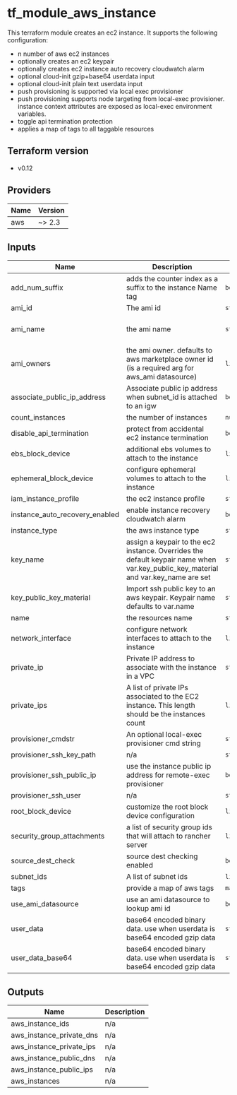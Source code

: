 # tf_module_aws_instance
This terraform module creates an ec2 instance. It supports the following configuration:

* n number of aws ec2 instances
* optionally creates an ec2 keypair
* optionally creates ec2 instance auto recovery cloudwatch alarm
* optional cloud-init gzip+base64 userdata input
* optional cloud-init plain text userdata input
* push provisioning is supported via local exec provisioner
* push provisioning supports node targeting from local-exec provisioner. instance context attributes are exposed as local-exec environment variables.
* toggle api termination protection
* applies a map of tags to all taggable resources


## Terraform version

* v0.12

## Providers

| Name | Version |
|------|---------|
| aws | ~> 2.3 |

## Inputs

| Name | Description | Type | Default | Required |
|------|-------------|------|---------|:-----:|
| add\_num\_suffix | adds the counter index as a suffix to the instance Name tag | `bool` | `true` | no |
| ami\_id | The ami id | `string` | `""` | no |
| ami\_name | the ami name | `string` | `"ubuntu/images/hvm-ssd/ubuntu-xenial-16.04-amd64-server*"` | no |
| ami\_owners | the ami owner. defaults to aws marketplace owner id (is a required arg for aws\_ami datasource) | `list(string)` | <pre>[<br>  "679593333241"<br>]</pre> | no |
| associate\_public\_ip\_address | Associate public ip address when subnet\_id is attached to an igw | `bool` | `true` | no |
| count\_instances | the number of instances | `number` | `"0"` | no |
| disable\_api\_termination | protect from accidental ec2 instance termination | `bool` | `false` | no |
| ebs\_block\_device | additional ebs volumes to attach to the instance | `list(map(string))` | `[]` | no |
| ephemeral\_block\_device | configure ephemeral volumes to attach to the instance | `list(map(string))` | `[]` | no |
| iam\_instance\_profile | the ec2 instance profile | `string` | `""` | no |
| instance\_auto\_recovery\_enabled | enable instance recovery cloudwatch alarm | `bool` | `false` | no |
| instance\_type | the aws instance type | `string` | `"t2.medium"` | no |
| key\_name | assign a keypair to the ec2 instance. Overrides the default keypair name when var.key\_public\_key\_material and var.key\_name are set | `string` | `""` | no |
| key\_public\_key\_material | Import ssh public key to an aws keypair. Keypair name defaults to var.name | `string` | `""` | no |
| name | the resources name | `string` | n/a | yes |
| network\_interface | configure network interfaces to attach to the instance | `list(map(string))` | `[]` | no |
| private\_ip | Private IP address to associate with the instance in a VPC | `string` | `""` | no |
| private\_ips | A list of private IPs associated to the EC2 instance. This length should be the instances count | `list(string)` | `[]` | no |
| provisioner\_cmdstr | An optional local-exec provisioner cmd string | `string` | `""` | no |
| provisioner\_ssh\_key\_path | n/a | `string` | `""` | no |
| provisioner\_ssh\_public\_ip | use the instance public ip address for remote-exec provisioner | `bool` | `false` | no |
| provisioner\_ssh\_user | n/a | `string` | `""` | no |
| root\_block\_device | customize the root block device configuration | `list(map(string))` | `[]` | no |
| security\_group\_attachments | a list of security group ids that will attach to rancher server | `list(string)` | `[]` | no |
| source\_dest\_check | source dest checking enabled | `bool` | `true` | no |
| subnet\_ids | A list of subnet ids | `list(string)` | n/a | yes |
| tags | provide a map of aws tags | `map(string)` | `{}` | no |
| use\_ami\_datasource | use an ami datasource to lookup ami id | `bool` | `false` | no |
| user\_data | base64 encoded binary data. use when userdata is base64 encoded gzip data | `string` | n/a | yes |
| user\_data\_base64 | base64 encoded binary data. use when userdata is base64 encoded gzip data | `string` | n/a | yes |

## Outputs

| Name | Description |
|------|-------------|
| aws\_instance\_ids | n/a |
| aws\_instance\_private\_dns | n/a |
| aws\_instance\_private\_ips | n/a |
| aws\_instance\_public\_dns | n/a |
| aws\_instance\_public\_ips | n/a |
| aws\_instances | n/a |
